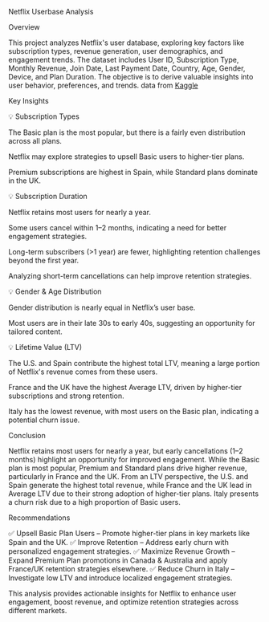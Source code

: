 Netflix Userbase Analysis

Overview

This project analyzes Netflix's user database, exploring key factors like subscription types, revenue generation, user demographics, and engagement trends. The dataset includes User ID, Subscription Type, Monthly Revenue, Join Date, Last Payment Date, Country, Age, Gender, Device, and Plan Duration. The objective is to derive valuable insights into user behavior, preferences, and trends.
data from [Kaggle](https://www.kaggle.com/datasets/arnavsmayan/netflix-userbase-dataset/data)

Key Insights

💡 Subscription Types

The Basic plan is the most popular, but there is a fairly even distribution across all plans.

Netflix may explore strategies to upsell Basic users to higher-tier plans.

Premium subscriptions are highest in Spain, while Standard plans dominate in the UK.

💡 Subscription Duration

Netflix retains most users for nearly a year.

Some users cancel within 1–2 months, indicating a need for better engagement strategies.

Long-term subscribers (>1 year) are fewer, highlighting retention challenges beyond the first year.

Analyzing short-term cancellations can help improve retention strategies.

💡 Gender & Age Distribution

Gender distribution is nearly equal in Netflix’s user base.

Most users are in their late 30s to early 40s, suggesting an opportunity for tailored content.

💡 Lifetime Value (LTV)

The U.S. and Spain contribute the highest total LTV, meaning a large portion of Netflix's revenue comes from these users.

France and the UK have the highest Average LTV, driven by higher-tier subscriptions and strong retention.

Italy has the lowest revenue, with most users on the Basic plan, indicating a potential churn issue.

Conclusion

Netflix retains most users for nearly a year, but early cancellations (1–2 months) highlight an opportunity for improved engagement. While the Basic plan is most popular, Premium and Standard plans drive higher revenue, particularly in France and the UK. From an LTV perspective, the U.S. and Spain generate the highest total revenue, while France and the UK lead in Average LTV due to their strong adoption of higher-tier plans. Italy presents a churn risk due to a high proportion of Basic users.

Recommendations

✅ Upsell Basic Plan Users – Promote higher-tier plans in key markets like Spain and the UK.
✅ Improve Retention – Address early churn with personalized engagement strategies.
✅ Maximize Revenue Growth – Expand Premium Plan promotions in Canada & Australia and apply France/UK retention strategies elsewhere.
✅ Reduce Churn in Italy – Investigate low LTV and introduce localized engagement strategies.

This analysis provides actionable insights for Netflix to enhance user engagement, boost revenue, and optimize retention strategies across different markets.

